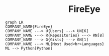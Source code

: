 <h1 align="center">FireEye</h1>

```mermaid
graph LR
COMPANY_NAME{FireEye}
COMPANY_NAME ---> U{Users} ---> UN[6]
COMPANY_NAME ---> R{Repositories} ---> RN[8]
COMPANY_NAME ---> G{Gists} ---> GN[1]
COMPANY_NAME ---> ML{Most Used<br>Languages}
ML --> Python[Python]
```

